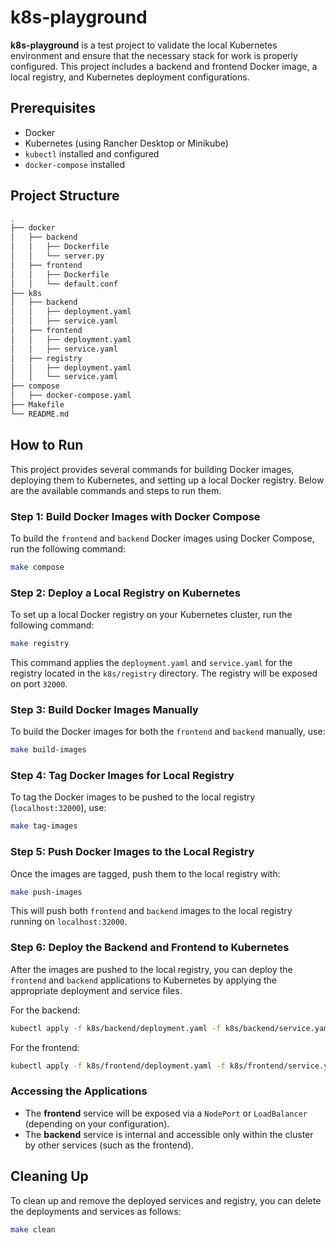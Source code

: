 # k8s-playground

**k8s-playground** is a test project to validate the local Kubernetes environment and ensure that the necessary stack for work is properly configured. This project includes a backend and frontend Docker image, a local registry, and Kubernetes deployment configurations.

## Prerequisites

- Docker
- Kubernetes (using Rancher Desktop or Minikube)
- `kubectl` installed and configured
- `docker-compose` installed

## Project Structure

```bash
.
├── docker
│   ├── backend
│   │   ├── Dockerfile
│   │   └── server.py
│   ├── frontend
│   │   ├── Dockerfile
│   │   └── default.conf
├── k8s
│   ├── backend
│   │   ├── deployment.yaml
│   │   ├── service.yaml
│   ├── frontend
│   │   ├── deployment.yaml
│   │   ├── service.yaml
│   ├── registry
│   │   ├── deployment.yaml
│   │   └── service.yaml
├── compose
│   ├── docker-compose.yaml
├── Makefile
└── README.md
```

## How to Run

This project provides several commands for building Docker images, deploying them to Kubernetes, and setting up a local Docker registry. Below are the available commands and steps to run them.

### Step 1: Build Docker Images with Docker Compose

To build the `frontend` and `backend` Docker images using Docker Compose, run the following command:

```bash
make compose
```

### Step 2: Deploy a Local Registry on Kubernetes

To set up a local Docker registry on your Kubernetes cluster, run the following command:

```bash
make registry
```

This command applies the `deployment.yaml` and `service.yaml` for the registry located in the `k8s/registry` directory. The registry will be exposed on port `32000`.

### Step 3: Build Docker Images Manually

To build the Docker images for both the `frontend` and `backend` manually, use:

```bash
make build-images
```

### Step 4: Tag Docker Images for Local Registry

To tag the Docker images to be pushed to the local registry (`localhost:32000`), use:

```bash
make tag-images
```

### Step 5: Push Docker Images to the Local Registry

Once the images are tagged, push them to the local registry with:

```bash
make push-images
```

This will push both `frontend` and `backend` images to the local registry running on `localhost:32000`.

### Step 6: Deploy the Backend and Frontend to Kubernetes

After the images are pushed to the local registry, you can deploy the `frontend` and `backend` applications to Kubernetes by applying the appropriate deployment and service files.

For the backend:

```bash
kubectl apply -f k8s/backend/deployment.yaml -f k8s/backend/service.yaml
```

For the frontend:

```bash
kubectl apply -f k8s/frontend/deployment.yaml -f k8s/frontend/service.yaml
```

### Accessing the Applications

- The **frontend** service will be exposed via a `NodePort` or `LoadBalancer` (depending on your configuration).
- The **backend** service is internal and accessible only within the cluster by other services (such as the frontend).

## Cleaning Up

To clean up and remove the deployed services and registry, you can delete the deployments and services as follows:

```bash
make clean
```